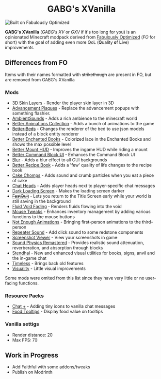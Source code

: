 # <div align=center>GABG's XVanilla</div>
![Built on Fabulously Optimized](https://cdn.jsdelivr.net/npm/@intergrav/devins-badges@3/assets/compact/built-with/fabulously-optimized_46h.png)

**GABG's XVanilla** (*GABG's XV* or *GXV* if it's too long for you) is an opinionated Minecraft modpack derived from [Fabulously Optimized](https://github.com/Fabulously-Optimized/fabulously-optimized) (*FO* for short) with the goal of adding even more QoL (**Q**uality **o**f **L**ive) improvements

## Differences from FO
Items with their names formatted with ~~strikethough~~ are present in FO, but are removed from GABG's XVanilla
### Mods
+ [3D Skin Layers](https://modrinth.com/mod/3dskinlayers) - Render the player skin layer in 3D
+ [Advancement Plaques](https://modrinth.com/mod/advancement-plaques) - Replace the advancement popups with something flashier.
+ [AmbientSounds](https://modrinth.com/mod/ambientsounds) - Adds a rich ambience to the minecraft world
+ [Better Animations Collection](https://modrinth.com/mod/better-animations-collection) - Adds a bunch of animations to the game
+ ~~[Better Beds](https://modrinth.com/mod/better-beds)~~ - Changes the renderer of the bed to use json models instead of a block entity renderer
+ [Better Enchanted Books](https://modrinth.com/mod/better-enchanted-books) - Colorized lace in the Enchanted Books and shows the max possible level
+ [Better Mount HUD](https://modrinth.com/mod/better-mount-hud) - Improves the ingame HUD while riding a mount
+ [Better Command Block UI](https://modrinth.com/mod/bettercommandblockui) - Enhances the Command Block UI
+ [Blur](https://modrinth.com/mod/blur-fabric) - Adds a blur effect to all GUI backgrounds
+ [Better Recipe Book](https://modrinth.com/mod/brb) - Adds a 'few' quality of life changes to the recipe book
+ [Cake Chomps](https://modrinth.com/mod/cake-chomps) - Adds sound and crumb particles when you eat a piece of cake
+ [Chat Heads](https://modrinth.com/mod/chat-heads) - Adds player heads next to player-specific chat messages
+ [Dark Loading Screen](https://modrinth.com/mod/dark-loading-screen) - Makes the loading screen darker
+ ~~[FastQuit](https://modrinth.com/mod/fastquit)~~ - Lets you return to the Title Screen early while your world is still saving in the background
+ [Fluid Void Fading](https://modrinth.com/mod/fluidvoidfading) - Renders fluids flowing into the void
+ [Mouse Tweaks](https://modrinth.com/mod/mouse-tweaks) - Enhances inventory management by adding various functions to the mouse buttons
+ [Not Enough Animations](https://modrinth.com/mod/not-enough-animations) - Bringing first-person animations to the third-person
+ [Repeater Sound](https://modrinth.com/mod/repeater-sound) - Add click sound to some redstone components
+ [Screenshot Viewer](https://modrinth.com/mod/screenshot-viewer) - View your screenshots in game
+ [Sound Physics Remastered](https://modrinth.com/mod/sound-physics-remastered) - Provides realistic sound attenuation, reverberation, and absorption through blocks
+ [Stendhal](https://modrinth.com/mod/stendhal) - New and enhanced visual utilities for books, signs, anvil and the in-game chat
+ [Timeless](https://modrinth.com/mod/timeless) - Brings back old features
+ [Visuality](https://modrinth.com/mod/visuality) - Little visual improvements

Some mods were omited from this list since they have very little or no user-facing functions.

### Resource Packs
+ [Chat +](https://modrinth.com/resourcepack/chat+) - Adding tiny icons to vanilla chat messages
+ [Food Tooltips](https://modrinth.com/resourcepack/food-tooltips) - Display food value on tooltips

### Vanilla settigs
+ Render distance: 20
+ Max FPS: 70

## Work in Progress
+ Add Faithful with some addons/tweaks
+ Publish on Modrinth

